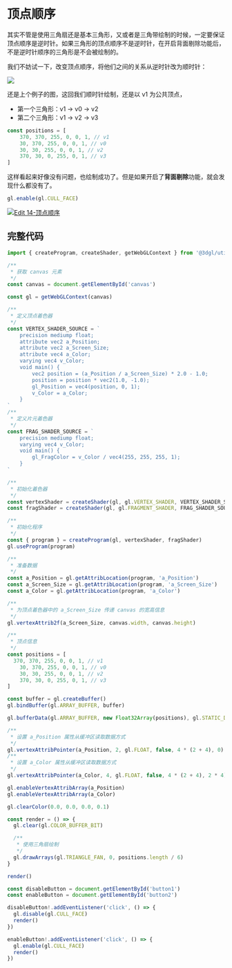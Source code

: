 # 顶点顺序

其实不管是使用三角扇还是基本三角形，又或者是三角带绘制的时候，一定要保证顶点顺序是逆时针。如果三角形的顶点顺序不是逆时针，在开启背面剔除功能后，不是逆时针顺序的三角形是不会被绘制的。

我们不妨试一下，改变顶点顺序，将他们之间的关系从逆时针改为顺时针：

![](https://files.catbox.moe/esxj3i.png)

还是上个例子的图，这回我们顺时针绘制，还是以 v1 为公共顶点，

- 第一个三角形：v1 -> v0 -> v2
- 第二个三角形：v1 -> v2 -> v3

```js
const positions = [
	370, 370, 255, 0, 0, 1, // v1
	30, 370, 255, 0, 0, 1, // v0
	30, 30, 255, 0, 0, 1, // v2
	370, 30, 0, 255, 0, 1, // v3
]
```

这样看起来好像没有问题，也绘制成功了。但是如果开启了**背面剔除**功能，就会发现什么都没有了。

```js
gl.enable(gl.CULL_FACE)
```

[![Edit 14-顶点顺序](https://codesandbox.io/static/img/play-codesandbox.svg)](https://codesandbox.io/s/14-ding-dian-shun-xu-hn50r?fontsize=14&hidenavigation=1&theme=dark)

## 完整代码

```js
import { createProgram, createShader, getWebGLContext } from '@3dgl/utils'

/**
 * 获取 canvas 元素
 */
const canvas = document.getElementById('canvas')

const gl = getWebGLContext(canvas)

/**
 * 定义顶点着色器
 */
const VERTEX_SHADER_SOURCE = `
	precision mediump float;
	attribute vec2 a_Position;
	attribute vec2 a_Screen_Size;
	attribute vec4 a_Color;
	varying vec4 v_Color;
	void main() {
		vec2 position = (a_Position / a_Screen_Size) * 2.0 - 1.0;
		position = position * vec2(1.0, -1.0);
		gl_Position = vec4(position, 0, 1);
		v_Color = a_Color;
	}
`
/**
 * 定义片元着色器
 */
const FRAG_SHADER_SOURCE = `
	precision mediump float;
	varying vec4 v_Color;
	void main() {
		gl_FragColor = v_Color / vec4(255, 255, 255, 1);
	}
`

/**
 * 初始化着色器
 */
const vertexShader = createShader(gl, gl.VERTEX_SHADER, VERTEX_SHADER_SOURCE)
const fragShader = createShader(gl, gl.FRAGMENT_SHADER, FRAG_SHADER_SOURCE)

/**
 * 初始化程序
 */
const { program } = createProgram(gl, vertexShader, fragShader)
gl.useProgram(program)

/**
 * 准备数据
 */
const a_Position = gl.getAttribLocation(program, 'a_Position')
const a_Screen_Size = gl.getAttribLocation(program, 'a_Screen_Size')
const a_Color = gl.getAttribLocation(program, 'a_Color')

/**
 * 为顶点着色器中的 a_Screen_Size 传递 canvas 的宽高信息
 */
gl.vertexAttrib2f(a_Screen_Size, canvas.width, canvas.height)

/**
 * 顶点信息
 */
const positions = [
  370, 370, 255, 0, 0, 1, // v1
	30, 370, 255, 0, 0, 1, // v0
	30, 30, 255, 0, 0, 1, // v2
	370, 30, 0, 255, 0, 1, // v3
]

const buffer = gl.createBuffer()
gl.bindBuffer(gl.ARRAY_BUFFER, buffer)

gl.bufferData(gl.ARRAY_BUFFER, new Float32Array(positions), gl.STATIC_DRAW)

/**
 * 设置 a_Position 属性从缓冲区读取数据方式
 */
gl.vertexAttribPointer(a_Position, 2, gl.FLOAT, false, 4 * (2 + 4), 0)
/**
 * 设置 a_Color 属性从缓冲区读取数据方式
 */
gl.vertexAttribPointer(a_Color, 4, gl.FLOAT, false, 4 * (2 + 4), 2 * 4)

gl.enableVertexAttribArray(a_Position)
gl.enableVertexAttribArray(a_Color)

gl.clearColor(0.0, 0.0, 0.0, 0.1)

const render = () => {
  gl.clear(gl.COLOR_BUFFER_BIT)

  /**
   * 使用三角扇绘制
   */
  gl.drawArrays(gl.TRIANGLE_FAN, 0, positions.length / 6)
}

render()

const disableButton = document.getElementById('button1')
const enableButton = document.getElementById('button2')

disableButton!.addEventListener('click', () => {
  gl.disable(gl.CULL_FACE)
  render()
})

enableButton!.addEventListener('click', () => {
  gl.enable(gl.CULL_FACE)
  render()
})
```